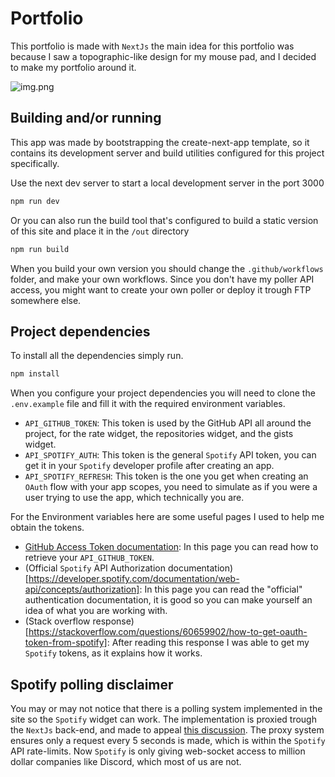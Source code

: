 
# Portfolio

This portfolio is made with `NextJs` the main idea for this portfolio was because I saw a topographic-like design for my mouse pad, and I decided to make my portfolio around it.

![img.png](https://d3fa68hw0m2vcc.cloudfront.net/631/309238823.jpeg)

## Building and/or running

This app was made by bootstrapping the create-next-app template, so it contains its development server and build utilities configured for this project specifically.

Use the next dev server to start a local development server in the port 3000

```bash
npm run dev
```

Or you can also run the build tool that's configured to build a static version of this site and place it in the `/out` directory

```bash
npm run build
```

When you build your own version you should change the `.github/workflows` folder, and make your own workflows. Since you don't have my poller API access, you might want to create your own poller or deploy it trough FTP somewhere else.

## Project dependencies

To install all the dependencies simply run.

```bash
npm install
```

When you configure your project dependencies you will need to clone the `.env.example` file and fill it with the required environment variables.

- `API_GITHUB_TOKEN`: This token is used by the GitHub API all around the project, for the rate widget, the repositories widget, and the gists widget.
- `API_SPOTIFY_AUTH`: This token is the general `Spotify` API token, you can get it in your `Spotify` developer profile after creating an app.
- `API_SPOTIFY_REFRESH`: This token is the one you get when creating an `OAuth` flow with your app scopes, you need to simulate as if you were a user trying to use the app, which technically you are.

For the Environment variables here are some useful pages I used to help me obtain the tokens.

- [GitHub Access Token documentation](https://docs.github.com/en/authentication/keeping-your-account-and-data-secure/managing-your-personal-access-tokens): In this page you can read how to retrieve your `API_GITHUB_TOKEN`.
- (Official `Spotify` API Authorization documentation)[https://developer.spotify.com/documentation/web-api/concepts/authorization]: In this page you can read the "official" authentication documentation, it is good so you can make yourself an idea of what you are working with.
- (Stack overflow response)[https://stackoverflow.com/questions/60659902/how-to-get-oauth-token-from-spotify]: After reading this response I was able to get my `Spotify` tokens, as it explains how it works.

## Spotify polling disclaimer

You may or may not notice that there is a polling system implemented in the site so the `Spotify` widget can work. The implementation is proxied trough the `NextJs` back-end, and made to appeal [this discussion](https://community.spotify.com/t5/Spotify-for-Developers/Access-to-websockets/td-p/4955299). The proxy system ensures only a request every 5 seconds is made, which is within the `Spotify` API rate-limits. Now `Spotify` is only giving web-socket access to million dollar companies like Discord, which most of us are not.
